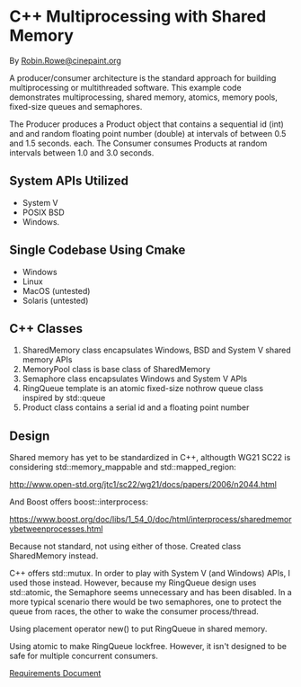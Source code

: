 # C++ Multiprocessing with Shared Memory
By Robin.Rowe@cinepaint.org

A producer/consumer architecture is the standard approach for building multiprocessing or multithreaded software. This example code demonstrates multiprocessing, shared memory, atomics, memory pools, fixed-size queues and semaphores. 

The Producer produces a Product object that contains a sequential id (int) and and random floating point number (double) at intervals of between 0.5 and 1.5 seconds. each. The Consumer consumes Products at random intervals between 1.0 and 3.0 seconds.

## System APIs Utilized

- System V
- POSIX BSD 
- Windows. 

## Single Codebase Using Cmake

- Windows
- Linux
- MacOS (untested)
- Solaris (untested)

## C++ Classes

1. SharedMemory class encapsulates Windows, BSD and System V shared memory APIs
1. MemoryPool class is base class of SharedMemory
1. Semaphore class encapsulates Windows and System V APIs
1. RingQueue template is an atomic fixed-size nothrow queue class inspired by std::queue
1. Product class contains a serial id and a floating point number

## Design

Shared memory has yet to be standardized in C++, althougth WG21 SC22 is considering std::memory_mappable and std::mapped_region:

http://www.open-std.org/jtc1/sc22/wg21/docs/papers/2006/n2044.html

And Boost offers boost::interprocess:

https://www.boost.org/doc/libs/1_54_0/doc/html/interprocess/sharedmemorybetweenprocesses.html

Because not standard, not using either of those. Created class SharedMemory instead.

C++ offers std::mutux. In order to play with System V (and Windows) APIs, I used those instead. However, because my RingQueue design uses std::atomic, the Semaphore seems unnecessary and has been disabled. In a more typical scenario there would be two semaphores, one to protect the queue from races, the other to wake the consumer process/thread.

Using placement operator new() to put RingQueue in shared memory. 

Using atomic to make RingQueue lockfree. However, it isn't designed to be safe for multiple concurrent consumers.

[Requirements Document](docs/Requirements.md)
